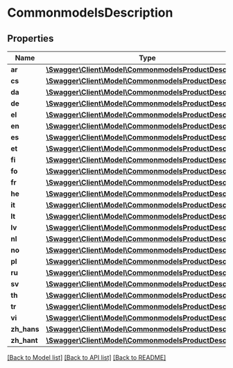 # CommonmodelsDescription

## Properties
Name | Type | Description | Notes
------------ | ------------- | ------------- | -------------
**ar** | [**\Swagger\Client\Model\CommonmodelsProductDescription**](CommonmodelsProductDescription.md) |  | [optional] 
**cs** | [**\Swagger\Client\Model\CommonmodelsProductDescription**](CommonmodelsProductDescription.md) |  | [optional] 
**da** | [**\Swagger\Client\Model\CommonmodelsProductDescription**](CommonmodelsProductDescription.md) |  | [optional] 
**de** | [**\Swagger\Client\Model\CommonmodelsProductDescription**](CommonmodelsProductDescription.md) |  | [optional] 
**el** | [**\Swagger\Client\Model\CommonmodelsProductDescription**](CommonmodelsProductDescription.md) |  | [optional] 
**en** | [**\Swagger\Client\Model\CommonmodelsProductDescription**](CommonmodelsProductDescription.md) |  | [optional] 
**es** | [**\Swagger\Client\Model\CommonmodelsProductDescription**](CommonmodelsProductDescription.md) |  | [optional] 
**et** | [**\Swagger\Client\Model\CommonmodelsProductDescription**](CommonmodelsProductDescription.md) |  | [optional] 
**fi** | [**\Swagger\Client\Model\CommonmodelsProductDescription**](CommonmodelsProductDescription.md) |  | [optional] 
**fo** | [**\Swagger\Client\Model\CommonmodelsProductDescription**](CommonmodelsProductDescription.md) |  | [optional] 
**fr** | [**\Swagger\Client\Model\CommonmodelsProductDescription**](CommonmodelsProductDescription.md) |  | [optional] 
**he** | [**\Swagger\Client\Model\CommonmodelsProductDescription**](CommonmodelsProductDescription.md) |  | [optional] 
**it** | [**\Swagger\Client\Model\CommonmodelsProductDescription**](CommonmodelsProductDescription.md) |  | [optional] 
**lt** | [**\Swagger\Client\Model\CommonmodelsProductDescription**](CommonmodelsProductDescription.md) |  | [optional] 
**lv** | [**\Swagger\Client\Model\CommonmodelsProductDescription**](CommonmodelsProductDescription.md) |  | [optional] 
**nl** | [**\Swagger\Client\Model\CommonmodelsProductDescription**](CommonmodelsProductDescription.md) |  | [optional] 
**no** | [**\Swagger\Client\Model\CommonmodelsProductDescription**](CommonmodelsProductDescription.md) |  | [optional] 
**pl** | [**\Swagger\Client\Model\CommonmodelsProductDescription**](CommonmodelsProductDescription.md) |  | [optional] 
**ru** | [**\Swagger\Client\Model\CommonmodelsProductDescription**](CommonmodelsProductDescription.md) |  | [optional] 
**sv** | [**\Swagger\Client\Model\CommonmodelsProductDescription**](CommonmodelsProductDescription.md) |  | [optional] 
**th** | [**\Swagger\Client\Model\CommonmodelsProductDescription**](CommonmodelsProductDescription.md) |  | [optional] 
**tr** | [**\Swagger\Client\Model\CommonmodelsProductDescription**](CommonmodelsProductDescription.md) |  | [optional] 
**vi** | [**\Swagger\Client\Model\CommonmodelsProductDescription**](CommonmodelsProductDescription.md) |  | [optional] 
**zh_hans** | [**\Swagger\Client\Model\CommonmodelsProductDescription**](CommonmodelsProductDescription.md) |  | [optional] 
**zh_hant** | [**\Swagger\Client\Model\CommonmodelsProductDescription**](CommonmodelsProductDescription.md) |  | [optional] 

[[Back to Model list]](../README.md#documentation-for-models) [[Back to API list]](../README.md#documentation-for-api-endpoints) [[Back to README]](../README.md)


